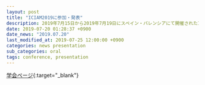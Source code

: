 ```yaml
---
layout: post
title: "ICIAM2019に参加・発表"
description: 2019年7月15日から2019年7月19日にスペイン・バレンシアにて開催されたICIAM2019に参加しました。
date: 2019-07-20 01:28:37 +0900
date_news: "2019.07.20"
last_modified_at: 2019-07-25 12:00:00 +0900
categories: news presentation
sub_categories: oral
tags: conference, presentation
---
```



[学会ページ](https://iciam2019.org/){:target="_blank"}
